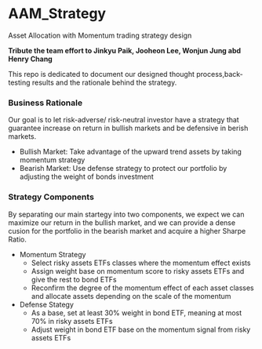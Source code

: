 # AAM_Strategy
Asset Allocation with Momentum trading strategy design<br>

**Tribute the team effort to Jinkyu Paik, Jooheon Lee, Wonjun Jung abd Henry Chang**

This repo is dedicated to document our designed thought process,back-testing results and the rationale behind the strategy.

### Business Rationale<br>
Our goal is to let risk-adverse/ risk-neutral investor have a strategy that guarantee increase on return in bullish markets and be defensive in berish markets.
- Bullish Market: Take advantage of the upward trend assets by taking momentum strategy
- Bearish Market: Use defense strategy to protect our portfolio by adjusting the weight of bonds investment


### Strategy Components<br>
By separating our main startegy into two components, we expect we can maximize our return in the bullish market, and we can provide a dense cusion for the portfolio in the bearish market and acquire a higher Sharpe Ratio. 
- Momentum Strategy<br>
  - Select risky assets ETFs classes where the momentum effect exists
  - Assign weight base on momentum score to risky assets ETFs and give the rest to bond ETFs
  - Reconfirm the degree of the momentum effect of each asset classes and allocate assets depending on the scale of the momentum
- Defense Stategy
  - As a base, set at least 30% weight in bond ETF, meaning at most 70% in risky assets ETFs
  - Adjust weight in bond ETF base on the momentum signal from risky assets ETFs
